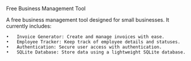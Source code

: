 Free Business Management Tool

A free business management tool designed for small businesses. It currently includes:

	•	Invoice Generator: Create and manage invoices with ease.
	•	Employee Tracker: Keep track of employee details and statuses.
	•	Authentication: Secure user access with authentication.
	•	SQLite Database: Store data using a lightweight SQLite database.